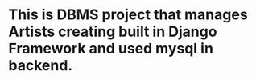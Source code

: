 # This is DBMS project that manages Artists creating built in Django Framework and used mysql in backend.

